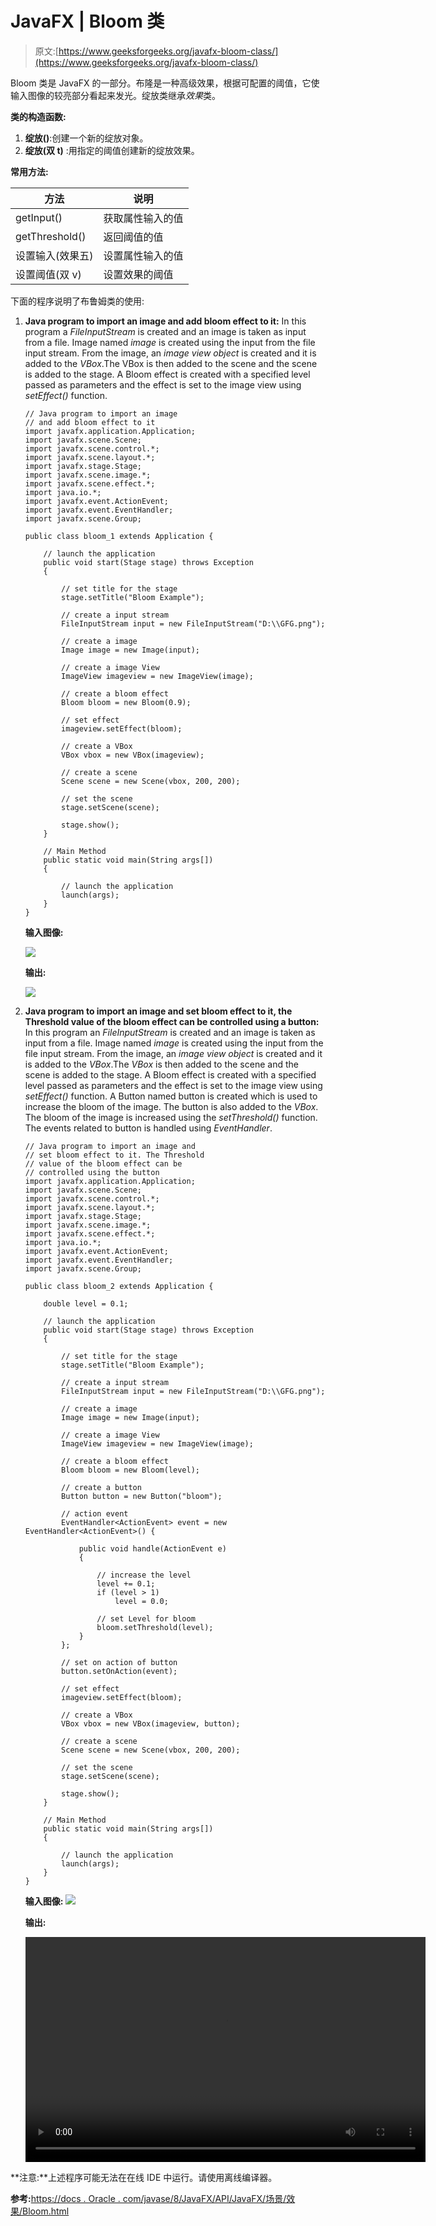 # JavaFX | Bloom 类

> 原文:[https://www.geeksforgeeks.org/javafx-bloom-class/](https://www.geeksforgeeks.org/javafx-bloom-class/)

Bloom 类是 JavaFX 的一部分。布隆是一种高级效果，根据可配置的阈值，它使输入图像的较亮部分看起来发光。绽放类继承*效果*类。

**类的构造函数:**

1.  **绽放()**:创建一个新的绽放对象。
2.  **绽放(双 t)** :用指定的阈值创建新的绽放效果。

**常用方法:**

| 方法 | 说明 |
| --- | --- |
| getInput() | 获取属性输入的值 |
| getThreshold() | 返回阈值的值 |
| 设置输入(效果五) | 设置属性输入的值 |
| 设置阈值(双 v) | 设置效果的阈值 |

下面的程序说明了布鲁姆类的使用:

1.  **Java program to import an image and add bloom effect to it:** In this program a *FileInputStream* is created and an image is taken as input from a file. Image named *image* is created using the input from the file input stream. From the image, an *image view object* is created and it is added to the *VBox*.The VBox is then added to the scene and the scene is added to the stage. A Bloom effect is created with a specified level passed as parameters and the effect is set to the image view using *setEffect()* function.

    ```
    // Java program to import an image
    // and add bloom effect to it
    import javafx.application.Application;
    import javafx.scene.Scene;
    import javafx.scene.control.*;
    import javafx.scene.layout.*;
    import javafx.stage.Stage;
    import javafx.scene.image.*;
    import javafx.scene.effect.*;
    import java.io.*;
    import javafx.event.ActionEvent;
    import javafx.event.EventHandler;
    import javafx.scene.Group;

    public class bloom_1 extends Application {

        // launch the application
        public void start(Stage stage) throws Exception
        {

            // set title for the stage
            stage.setTitle("Bloom Example");

            // create a input stream
            FileInputStream input = new FileInputStream("D:\\GFG.png");

            // create a image
            Image image = new Image(input);

            // create a image View
            ImageView imageview = new ImageView(image);

            // create a bloom effect
            Bloom bloom = new Bloom(0.9);

            // set effect
            imageview.setEffect(bloom);

            // create a VBox
            VBox vbox = new VBox(imageview);

            // create a scene
            Scene scene = new Scene(vbox, 200, 200);

            // set the scene
            stage.setScene(scene);

            stage.show();
        }

        // Main Method
        public static void main(String args[])
        {

            // launch the application
            launch(args);
        }
    }
    ```

    **输入图像:**

    [![](img/f602d751b5e50c2aa31b3c48f512eaef.png)](https://media.geeksforgeeks.org/wp-content/uploads/GFG-14.png)

    **输出:**

    [![](img/56a3ecdfd5094fd31ca088ded51f1988.png)](https://media.geeksforgeeks.org/wp-content/uploads/Bloom_1.png)

2.  **Java program to import an image and set bloom effect to it, the Threshold value of the bloom effect can be controlled using a button:** In this program an *FileInputStream* is created and an image is taken as input from a file. Image named *image* is created using the input from the file input stream. From the image, an *image view object* is created and it is added to the *VBox*.The *VBox* is then added to the scene and the scene is added to the stage. A Bloom effect is created with a specified level passed as parameters and the effect is set to the image view using *setEffect()* function. A Button named button is created which is used to increase the bloom of the image. The button is also added to the *VBox*. The bloom of the image is increased using the *setThreshold()* function. The events related to button is handled using *EventHandler*.

    ```
    // Java program to import an image and
    // set bloom effect to it. The Threshold
    // value of the bloom effect can be 
    // controlled using the button
    import javafx.application.Application;
    import javafx.scene.Scene;
    import javafx.scene.control.*;
    import javafx.scene.layout.*;
    import javafx.stage.Stage;
    import javafx.scene.image.*;
    import javafx.scene.effect.*;
    import java.io.*;
    import javafx.event.ActionEvent;
    import javafx.event.EventHandler;
    import javafx.scene.Group;

    public class bloom_2 extends Application {

        double level = 0.1;

        // launch the application
        public void start(Stage stage) throws Exception
        {

            // set title for the stage
            stage.setTitle("Bloom Example");

            // create a input stream
            FileInputStream input = new FileInputStream("D:\\GFG.png");

            // create a image
            Image image = new Image(input);

            // create a image View
            ImageView imageview = new ImageView(image);

            // create a bloom effect
            Bloom bloom = new Bloom(level);

            // create a button
            Button button = new Button("bloom");

            // action event
            EventHandler<ActionEvent> event = new EventHandler<ActionEvent>() {

                public void handle(ActionEvent e)
                {

                    // increase the level
                    level += 0.1;
                    if (level > 1)
                        level = 0.0;

                    // set Level for bloom
                    bloom.setThreshold(level);
                }
            };

            // set on action of button
            button.setOnAction(event);

            // set effect
            imageview.setEffect(bloom);

            // create a VBox
            VBox vbox = new VBox(imageview, button);

            // create a scene
            Scene scene = new Scene(vbox, 200, 200);

            // set the scene
            stage.setScene(scene);

            stage.show();
        }

        // Main Method
        public static void main(String args[])
        {

            // launch the application
            launch(args);
        }
    }
    ```

    **输入图像:**
    [![](img/f602d751b5e50c2aa31b3c48f512eaef.png)](https://media.geeksforgeeks.org/wp-content/uploads/GFG-14.png)

    **输出:**

    <video class="wp-video-shortcode" id="video-219554-1" width="640" height="360" preload="metadata" controls=""><source type="video/mp4" src="https://media.geeksforgeeks.org/wp-content/uploads/Bloom_2.mp4?_=1">[https://media.geeksforgeeks.org/wp-content/uploads/Bloom_2.mp4](https://media.geeksforgeeks.org/wp-content/uploads/Bloom_2.mp4)</video>

**注意:**上述程序可能无法在在线 IDE 中运行。请使用离线编译器。

**参考:**[https://docs . Oracle . com/javase/8/JavaFX/API/JavaFX/场景/效果/Bloom.html](https://docs.oracle.com/javase/8/javafx/api/javafx/scene/effect/Bloom.html)